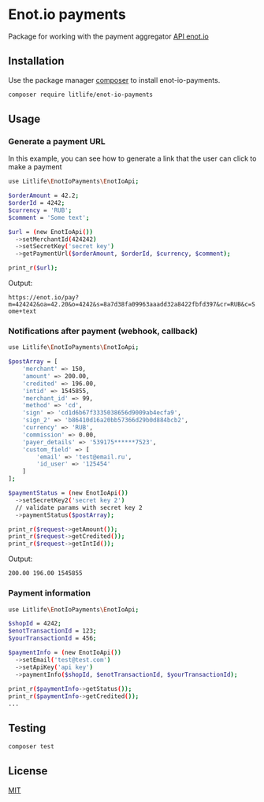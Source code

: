 # Enot.io payments

Package for working with the payment aggregator [API enot.io](https://enot.io/knowledge/index)

## Installation

Use the package manager [composer](https://getcomposer.org/) to install enot-io-payments.

```bash
composer require litlife/enot-io-payments
```

## Usage

### Generate a payment URL

In this example, you can see how to generate a link that the user can click to make a payment

```bash
use Litlife\EnotIoPayments\EnotIoApi;

$orderAmount = 42.2;
$orderId = 4242;
$currency = 'RUB';
$comment = 'Some text';

$url = (new EnotIoApi())
  ->setMerchantId(424242)
  ->setSecretKey('secret key')
  ->getPaymentUrl($orderAmount, $orderId, $currency, $comment);

print_r($url);
```

Output:

`https://enot.io/pay?m=424242&oa=42.20&o=4242&s=8a7d38fa09963aaadd32a8422fbfd397&cr=RUB&c=Some+text`

### Notifications after payment (webhook, callback)

```bash
use Litlife\EnotIoPayments\EnotIoApi;

$postArray = [
    'merchant' => 150,
    'amount' => 200.00,
    'credited' => 196.00,
    'intid' => 1545855,
    'merchant_id' => 99,
    'method' => 'cd',
    'sign' => 'cd1d6b67f3335038656d9009ab4ecfa9',
    'sign_2' => 'b86410d16a20bb57366d29b0d884bcb2',
    'currency' => 'RUB',
    'commission' => 0.00,
    'payer_details' => '539175******7523',
    'custom_field' => [
        'email' => 'test@email.ru',
        'id_user' => '125454'
    ]
];

$paymentStatus = (new EnotIoApi())
  ->setSecretKey2('secret key 2')
  // validate params with secret key 2
  ->paymentStatus($postArray);

print_r($request->getAmount());
print_r($request->getCredited());
print_r($request->getIntId());  
```

Output:

`
200.00
196.00
1545855
`

### Payment information

```bash
use Litlife\EnotIoPayments\EnotIoApi;

$shopId = 4242;
$enotTransactionId = 123;
$yourTransactionId = 456;

$paymentInfo = (new EnotIoApi())
  ->setEmail('test@test.com')
  ->setApiKey('api key')
  ->paymentInfo($shopId, $enotTransactionId, $yourTransactionId);
  
print_r($paymentInfo->getStatus());
print_r($paymentInfo->getCredited());
...
```

## Testing
```bash
composer test
```
## License
[MIT](https://choosealicense.com/licenses/mit/)
